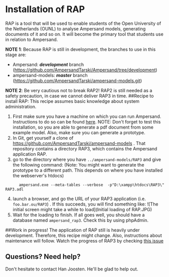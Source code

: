 # Installation of RAP

RAP is a tool that will be used to enable students of the Open University of the Netherlands (OUNL) to analyse Ampersand models, generating documents of it and so on. It will become the primary tool that students use in relation to Ampersand. 

**NOTE 1**: Because RAP is still in development, the branches to use in this stage are:
* Ampersand: ***development*** branch (https://github.com/AmpersandTarski/Ampersand/tree/development)
* ampersand-models: ***master*** branch (https://github.com/AmpersandTarski/ampersand-models.git)

**NOTE 2**: Be very cautious not to break RAP2! RAP2 is still needed as a safety precaution, in case we cannot deliver RAP3 in time. 
##Recipe to install RAP:
This recipe assumes basic knowledge about system administration. 
1. First make sure you have a machine on which you can run Ampersand. Instructions to do so can be found [here](https://ampersandtarski.gitbooks.io/documentation/content/installation/installing_ampersand.html). NOTE: Don't forget to test this installation, so you are able to generate a pdf document from some example model. Also, make sure you can generate a prototype. 
2. In Git, get yourself a clone of https://github.com/AmpersandTarski/ampersand-models . That repository contains a directory RAP3, which contains the Ampersand application RAP.
3. go to the directory where you have `../ampersand-models/RAP3` and give the following command:
(Note: You might want to generate the prototype to a different path. This depends on where you have installed the webserver's htdocs)
```
      ampersand.exe --meta-tables --verbose  -p"D:\xampp\htdocs\RAP3\" RAP3.adl 
```
4. launch a browser, and go the URL of your RAP3 application (i.e. `foo.bar.ou/RAP3`) . If this succeeds, you will find something like:
![The initial screen might take a while to load](Initial loading of RAP.JPG)
5. Wait for the loading to finish. If all goes well, you should have a database named `ampersand_rap3`. Check this by using phpAdmin.

##Work in progress!
The application of RAP still is heavily under development. Therefore, this recipe might change. Also, instructions about maintenance will follow. Watch the progress of RAP3 by checking [this issue](https://github.com/AmpersandTarski/Ampersand/issues/449)

## Questions? Need help?
Don't hesitate to contact Han Joosten. He'll be glad to help out.